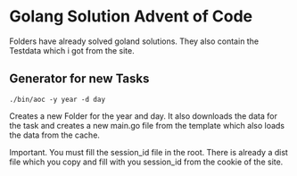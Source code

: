 # Golang Solution Advent of Code

Folders have already solved goland solutions. They also contain the Testdata which i got from the site.

## Generator for new Tasks

```
./bin/aoc -y year -d day
```

Creates a new Folder for the year and day. It also downloads the data for the task and creates a new main.go file from the template which also loads the data from the cache. 

Important. You must fill the session_id file in the root. There is already a dist file which you copy and fill with you session_id from the cookie of the site.
